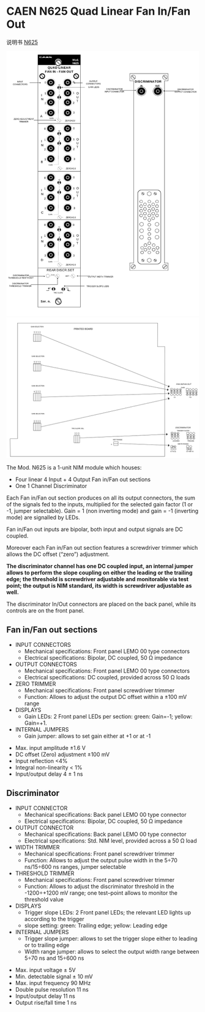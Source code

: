 <!-- N625.md --- 
;; 
;; Description: 
;; Author: Hongyi Wu(吴鸿毅)
;; Email: wuhongyi@qq.com 
;; Created: 五 2月 17 21:39:16 2017 (+0800)
;; Last-Updated: 四 6月  1 09:42:09 2017 (+0800)
;;           By: Hongyi Wu(吴鸿毅)
;;     Update #: 3
;; URL: http://wuhongyi.cn -->

# CAEN N625 Quad Linear Fan In/Fan Out

说明书 [N625](/pdf/ElectronicsModules/CAEN/n625_rev3.pdf)


![Front And BackPanel](/img/N625FrontAndBackPanel.png)
![Jumpers Setting](/img/N625JumpersSetting.png)

The Mod. N625 is a 1-unit NIM module which houses:  
- Four linear 4 Input + 4 Output Fan in/Fan out sections
- One 1 Channel Discriminator

Each Fan in/Fan out section produces on all its output connectors, the sum of the signals fed to the inputs, multiplied for the selected gain factor (1 or -1, jumper selectable).
Gain = 1 (non inverting mode) and gain = -1 (inverting mode) are signalled by LEDs.

Fan in/Fan out inputs are bipolar, both input and output signals are DC coupled.

Moreover each Fan in/Fan out section features a screwdriver trimmer which allows the DC offset (“zero”) adjustment.

**The discriminator channel has one DC coupled input, an internal jumper allows to perform the slope coupling on either the leading or the trailing edge; the threshold is screwdriver adjustable and monitorable via test point; the output is NIM standard, its width is screwdriver adjustable as well.**

The discriminator In/Out connectors are placed on the back panel, while its controls are on the front panel.


## Fan in/Fan out sections

- INPUT CONNECTORS
	- Mechanical specifications: Front panel LEMO 00 type connectors
	- Electrical specifications: Bipolar, DC coupled, 50 Ω impedance
- OUTPUT CONNECTORS
	- Mechanical specifications: Front panel LEMO 00 type connectors
	- Electrical specifications: DC coupled, provided across 50 Ω loads
- ZERO TRIMMER
	- Mechanical specifications: Front panel screwdriver trimmer
	- Function: Allows to adjust the output DC offset within a ±100 mV range
- DISPLAYS
	- Gain LEDs: 2 Front panel LEDs per section: green: Gain=-1; yellow: Gain=+1.
- INTERNAL JUMPERS
	- Gain jumper: allows to set gain either at +1 or at -1


* Max. input amplitude ±1.6 V
* DC offset (Zero) adjustment ±100 mV
* Input reflection <4%
* Integral non-linearity < 1%
* Input/output delay 4 ± 1 ns

## Discriminator

- INPUT CONNECTOR
	- Mechanical specifications: Back panel LEMO 00 type connector
	- Electrical specifications: Bipolar, DC coupled, 50 Ω impedance
- OUTPUT CONNECTOR
	- Mechanical specifications: Back panel LEMO 00 type connector
	- Electrical specifications: Std. NIM level, provided across a 50 Ω load
- WIDTH TRIMMER
	- Mechanical specifications: Front panel screwdriver trimmer
	- Function: Allows to adjust the output pulse width in the 5÷70 ns/15÷600 ns ranges, jumper selectable
- THRESHOLD TRIMMER
	- Mechanical specifications: Front panel screwdriver trimmer
	- Function: Allows to adjust the discriminator threshold in the -1200÷+1200 mV range; one test–point allows to monitor the threshold value
- DISPLAYS
	- Trigger slope LEDs: 2 Front panel LEDs; the relevant LED lights up according to the trigger
	- slope setting: green: Trailing edge; yellow: Leading edge
- INTERNAL JUMPERS
	- Trigger slope jumper: allows to set the trigger slope either to leading or to trailing edge
	- Width range jumper: allows to select the output width range between 5÷70 ns and 15÷600 ns


* Max. input voltage  ± 5V
* Min. detectable signal ± 10 mV
* Max. input frequency 90 MHz
* Double pulse resolution 11 ns
* Input/output delay 11 ns
* Output rise/fall time 1 ns


<!-- N625.md ends here -->
